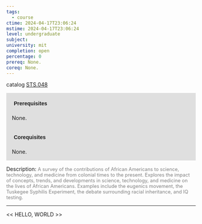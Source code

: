 ```yaml
---
tags:
  - course
ctime: 2024-04-17T23:06:24
mstime: 2024-04-17T23:06:24
level: undergraduate
subject: 
university: mit
completion: open
percentage: 0
prereq: None.
coreq: None.
---
```


catalog [STS.048](http://student.mit.edu/catalog/mSTSa.html#STS.048)

<span style="display: block; padding: 15px; background-color: rgb(100, 100, 100, 0.2);"><font id="m_prereq4197_0" style="display: block; font-family: Arial, sans-serif; font-weight: bold; padding: 5px">Prerequisites</font><br><span id="prereq4197_0">None.</span></span>
<span style="display: block; padding: 15px; background-color: rgb(100, 100, 100, 0.2);"><font id="m_coreq4197_0" style="display: block; font-family: Arial, sans-serif; font-weight: bold; padding: 5px">Corequisites</font><br><span id="coreq4197_0">None.</span></span>

<font style="">Description:</font>
<font style="color: grey; font-size: 0.8rem;">A survey of the contributions of African Americans to science, technology, and medicine from colonial times to the present. Explores the impact of concepts, trends, and developments in science, technology, and medicine on the lives of African Americans. Examples include the eugenics movement, the Tuskegee Syphilis Experiment, the debate surrounding racial inheritance, and IQ testing.</font>



---

<< HELLO, WORLD >>
